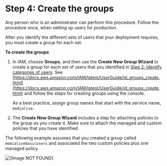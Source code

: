 # Step 4: Create the groups<a name="setup-user-step-4"></a>

Any person who is an administrator can perform this procedure\. Follow the procedure once, when setting up users for production\. 

After you identify the different sets of users that your deployment requires, you must create a group for each set\. 

**To create the groups**

1. In IAM, choose **Groups**, and then use the **Create New Group Wizard** to create a group for each set of users that you identified in [Step 2: Identify categories of users](setup-user-step-2.md)\. See [https://docs.aws.amazon.com/IAM/latest/UserGuide/id_groups_create.html](https://docs.aws.amazon.com/IAM/latest/UserGuide/id_groups_create.html) and follow the steps for creating groups using the console\.

   As a best practice, assign group names that start with the service name, `medialive`\.

1. The **Create New Group Wizard** includes a step for attaching policies to the group as you create it\. Make sure to attach the managed and custom policies that you have identified\.

The following example assumes that you created a group called `medialivebasicusers` and associated the two custom policies plus one managed policy\.

![\[Image NOT FOUND\]](http://docs.aws.amazon.com/medialive/latest/ug/images/usersetup_group+policies.png)